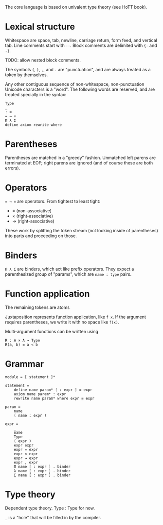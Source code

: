 The core language is based on univalent type theory (see HoTT book).

# Lexical structure

Whitespace are space, tab, newline, carriage return, form feed, and vertical
tab. Line comments start with `--`. Block comments are delimited with `{-` and
`-}`.

TODO: allow nested block comments.

The symbols `(`, `)`, `,`, and `.` are "punctuation", and are always
treated as a token by themselves.

Any other contiguous sequence of non-whitespace, non-punctuation Unicode
characters is a "word". The following words are reserved, and are treated
specially in the syntax:

```
Type
_
: ≡
= → ×
Π λ Σ
define axiom rewrite where
```

# Parentheses

Parentheses are matched in a "greedy" fashion. Unmatched left parens are
terminated at EOF; right parens are ignored (and of course these are both
errors).

# Operators

`= → ×` are operators. From tightest to least tight:
* = (non-associative)
* × (right-associative)
* → (right-associative)

These work by splitting the token stream (not looking inside of parentheses)
into parts and proceeding on those.

# Binders

`Π λ Σ` are binders, which act like prefix operators. They expect a
parenthesized group of "params", which are `name : type` pairs.

# Function application

The remaining tokens are atoms

Juxtaposition represents function application, like `f x`. If the argument
requires parentheses, we write it with no space like `f(x)`.

Multi-argument functions can be written using 
```
R : A × A → Type
R(a, b) ≡ a < b
```

# Grammar

```
module = [ statement ]*

statement =
    define name param* [ : expr ] ≡ expr
    axiom name param* : expr
    rewrite name param* where expr ≡ expr

param =
    name
    ( name : expr )

expr =
    _
    name
    Type
    ( expr )
    expr expr
    expr = expr
    expr × expr
    expr → expr
    expr , expr
    Π name [ : expr ] . binder
    λ name [ : expr ] . binder
    Σ name [ : expr ] . binder
```

# Type theory

Dependent type theory. Type : Type for now.

`_` is a "hole" that will be filled in by the compiler.
